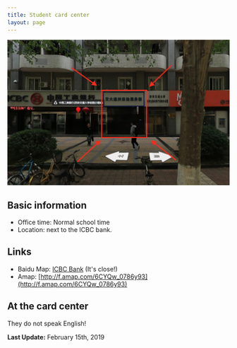 ```yaml
---
title: Student card center
layout: page
---
```

![The front of the student card center](/assets/img/xjtu-student-card/student-card-center-front.png)

## Basic information
* Office time: Normal school time
* Location: next to the ICBC bank. 

## Links
* Baidu Map: [ICBC Bank](http://j.map.baidu.com/3ppQC) (It's close!)
* Amap: [http://f.amap.com/6CYQw_0786y93](http://f.amap.com/6CYQw_0786y93)

## At the card center
They do not speak English!

**Last Update:** February 15th, 2019
